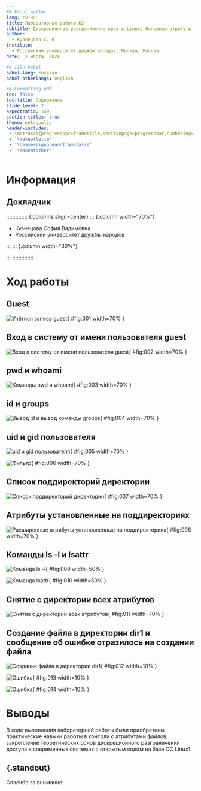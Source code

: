```yaml
---
## Front matter
lang: ru-RU
title: Лабораторная работы №2
subtitle: Дискреционное разграничение прав в Linux. Основные атрибуты
author:
  - Кузнецова С. В.
institute:
  - Российский университет дружбы народов, Москва, Россия
date:  1 марта  2024

## i18n babel
babel-lang: russian
babel-otherlangs: english

## Formatting pdf
toc: false
toc-title: Содержание
slide_level: 2
aspectratio: 169
section-titles: true
theme: metropolis
header-includes:
 - \metroset{progressbar=frametitle,sectionpage=progressbar,numbering=fraction}
 - '\makeatletter'
 - '\beamer@ignorenonframefalse'
 - '\makeatother'
---
```


# Информация

## Докладчик

:::::::::::::: {.columns align=center}
::: {.column width="70%"}

  * Кузнецова София Вадимовна
  * Российский университет дружбы народов

:::
::: {.column width="30%"}

:::
::::::::::::::

# Ход работы

## Guest

![Учётная запись guest](image/1.jpg){ #fig:001 width=70% }

## Вход в систему от имени пользователя guest

![Вход в систему от имени пользователя guest](image/2.jpg){ #fig:002 width=70% }

## pwd и whoami

![Команды pwd и whoami](image/3.jpg){ #fig:003 width=70% }

## id и groups

![Вывод id и вывод команды groups](image/4.jpg){ #fig:004 width=70% }

## uid и gid пользователя
	
![uid и gid пользователя](image/5.jpg){ #fig:005 width=70% }

![Фильтр](image/6.jpg){ #fig:006 width=70% }

## Список поддиректорий директории

![Список поддиректорий директории](image/7.jpg){ #fig:007 width=70% }

## Атрибуты установленные на поддиректориях

![Расширенные атрибуты установленные на поддиректориях](image/8.jpg){ #fig:008 width=70% }

## Команды ls -l и lsattr

![Команда ls -l](image/9.jpg){ #fig:009 width=50% }

![Команда lsattr](image/10.jpg){ #fig:010 width=50% }

## Снятие с директории всех атрибутов

![Снятие с директории всех атрибутов](image/11.jpg){ #fig:011 width=70% }

## Создание файла в директории dir1 и сообщение об ошибке отразилось на создании файла

![Создание файла в директории dir1](image/12.jpg){ #fig:012 width=10% }

![Ошибка](image/13.jpg){ #fig:013 width=10% }

![Ошибка](image/14.jpg){ #fig:014 width=10% }

# Выводы

В ходе выполнения лабораторной работы были приобретены практические навыки работы в консоли с атрибутами файлов, закрепление теоретических основ дискреционного разграничения доступа в современных системах с открытым кодом на базе ОС Linux1.

## {.standout}

Спасибо за внимание!


